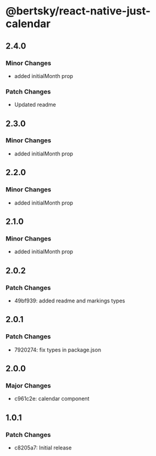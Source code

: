 # @bertsky/react-native-just-calendar

## 2.4.0

### Minor Changes

- added initialMonth prop

### Patch Changes

- Updated readme

## 2.3.0

### Minor Changes

- added initialMonth prop

## 2.2.0

### Minor Changes

- added initialMonth prop

## 2.1.0

### Minor Changes

- added initialMonth prop

## 2.0.2

### Patch Changes

- 49bf939: added readme and markings types

## 2.0.1

### Patch Changes

- 7920274: fix types in package.json

## 2.0.0

### Major Changes

- c961c2e: calendar component

## 1.0.1

### Patch Changes

- c8205a7: Initial release
